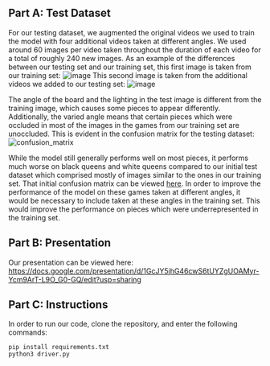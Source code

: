 ## Part A: Test Dataset
For our testing dataset, we augmented the original videos we used to train the model with four additional videos taken at different angles. We used around 60 images per video taken throughout the duration of each video for a total of roughly 240 new images. 
As an example of the differences between our testing set and our training set, this first image is taken from our training set:
![image](https://user-images.githubusercontent.com/26099766/145692465-4ba91862-425e-492a-b565-62d304968aed.png)
This second image is taken from the additional videos we added to our testing set:
![image](https://user-images.githubusercontent.com/26099766/145692503-ceb2e7f1-a0d7-429c-9b33-f88608ffa0b7.png)

The angle of the board and the lighting in the test image is different from the training image, which causes some pieces to appear differently. Additionally, the varied angle means that certain pieces which were occluded in most of the images in the games from our training set are unoccluded. This is evident in the confusion matrix for the testing dataset: 
![confusion_matrix](https://user-images.githubusercontent.com/26099766/145692586-58a003b7-4fc6-437f-862c-b3f571725a40.png)

While the model still generally performs well on most pieces, it performs much worse on black queens and white queens compared to our initial test dataset which comprised mostly of images similar to the ones in our training set. That initial confusion matrix can be viewed [here](https://github.com/pdavis322/pdavis8-psoga-CV/blob/main/part3report.md). In order to improve the performance of the model on these games taken at different angles, it would be necessary to include taken at these angles in the training set. This would improve the performance on pieces which were underrepresented in the training set.

## Part B: Presentation
Our presentation can be viewed here: https://docs.google.com/presentation/d/1GcJY5jhG46cwS6tUYZgUOAMyr-Ycm9ArT-L9O_G0-GQ/edit?usp=sharing

## Part C: Instructions
In order to run our code, clone the repository, and enter the following commands:
```
pip install requirements.txt
python3 driver.py
```
